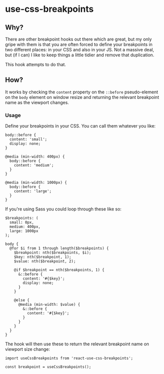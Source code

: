 # use-css-breakpoints

## Why?

There are other breakpoint hooks out there which are great, but my only gripe with them is that you are often forced to define your breakpoints in two different places: in your CSS and also in your JS. Not a massive deal, but (if I can) I like to keep things a little tidier and remove that duplication.

This hook attempts to do that.

## How?

It works by checking the `content` property on the `::before` pseudo-element on the `body` element on window resize and returning the relevant breakpoint name as the viewport changes.

### Usage

Define your breakpoints in your CSS. You can call them whatever you like:

```
body::before {
  content: 'small';
  display: none;
}

@media (min-width: 400px) {
  body::before {
    content: 'medium';
  }
}

@media (min-width: 1000px) {
  body::before {
    content: 'large';
  }
}
```

If you're using Sass you could loop through these like so:

```
$breakpoints: (
  small: 0px,
  medium: 400px,
  large: 1000px
);

body {
  @for $i from 1 through length($breakpoints) {
    $breakpoint: nth($breakpoints, $i);
    $key: nth($breakpoint, 1);
    $value: nth($breakpoint, 2);

    @if $breakpoint == nth($breakpoints, 1) {
      &::before {
        content: '#{$key}';
        display: none;
      }
    }

    @else {
      @media (min-width: $value) {
        &::before {
          content: '#{$key}';
        }
      }
    }
  }
}
```

The hook will then use these to return the relevant breakpoint name on viewport size change:

```
import useCssBreakpoints from 'react-use-css-breakpoints';

const breakpoint = useCssBreakpoints();
```
